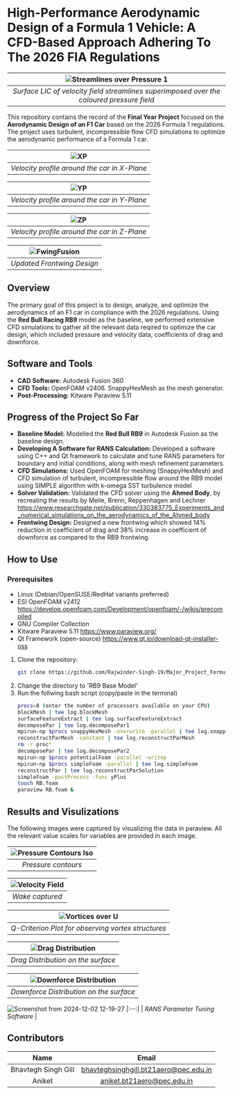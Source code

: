 # High-Performance Aerodynamic Design of a Formula 1 Vehicle: A CFD-Based Approach Adhering To The 2026 FIA Regulations
| ![Streamlines over Pressure 1](https://github.com/user-attachments/assets/c47a8cdd-3003-4411-9ca2-6b7f634a20ad) |
|:-:|
| *Surface LIC of velocity field streamlines superimposed over the coloured pressure field* |


This repository contains the record of the **Final Year Project** focused on the **Aerodynamic Design of an F1 Car** based on the 2026 Formula 1 regulations. The project uses turbulent, incompressible flow CFD simulations to optimize the aerodynamic performance of a Formula 1 car.

| ![XP](https://github.com/user-attachments/assets/c0aa6cdf-30f5-4788-b43e-fe9ceb61a508) |
|:--:| 
| *Velocity profile around the car in X-Plane* |

| ![YP](https://github.com/user-attachments/assets/a0298fb4-2aa6-44dc-b190-6364938549d0) |
|:--:| 
| *Velocity profile around the car in Y-Plane* |

| ![ZP](https://github.com/user-attachments/assets/8ee1e2d5-a836-429d-9421-aae6cfb572a4) |
|:--:| 
| *Velocity profile around the car in Z-Plane* |

| ![FwingFusion](https://github.com/user-attachments/assets/9813c0bd-6c30-44b8-a941-c464d3c54061) |
|:--:| 
| *Updated Frontwing Design* |

## Overview  

The primary goal of this project is to design, analyze, and optimize the aerodynamics of an F1 car in compliance with the 2026 regulations. Using the **Red Bull Racing RB9** model as the baseline, we performed extensive CFD simulations to gather all the relevant data reqired to optimize the car design, which included pressure and velocity data, coefficients of drag and downforce.
## Software and Tools  

- **CAD Software:** Autodesk Fusion 360  
- **CFD Tools:** OpenFOAM v2406. SnappyHexMesh as the mesh generator. 
- **Post-Processing:** Kitware Paraview 5.11

## Progress of the Project So Far  

- **Baseline Model:** Modelled the **Red Bull RB9** in Autodesk Fusion as the baseline design.
- **Developing A Software for RANS Calculation:** Developed a software using C++ and Qt framework to calculate and tune RANS parameters for boundary and initial conditions, along with mesh refinement parameters.
- **CFD Simulations:** Used OpenFOAM for meshing (SnappyHexMesh) and CFD simulation of turbulent, incompressible flow around the RB9 model using SIMPLE algorithm with k-omega SST turbulence model   
- **Solver Validation:** Validated the CFD solver using the **Ahmed Body**, by recreating the results by Meile, Brenn, Reppenhagen and Lechner https://www.researchgate.net/publication/330383775_Experiments_and_numerical_simulations_on_the_aerodynamics_of_the_Ahmed_body
- **Frontwing Design:** Designed a new frontwing which showed 14% reduction in coefficient of drag and 38% increase in coefficient of downforce as compared to the RB9 frontwing.

## How to Use  

### Prerequisites
- Linux (Debian/OpenSUSE/RedHat variants preferred)
- ESI OpenFOAM v2412 https://develop.openfoam.com/Development/openfoam/-/wikis/precompiled
- GNU Compiler Collection 
- Kitware Paraview 5.11 https://www.paraview.org/
- Qt Framework (open-source) https://www.qt.io/download-qt-installer-oss

1. Clone the repository:  
   ```bash  
   git clone https://github.com/Rajwinder-Singh-19/Major_Project_Formula1_Aerodynamics.git
   ```
2. Change the directory to 'RB9 Base Model'
3. Run the follwing bash script (copy/paste in the terminal)
   ```bash
   procs=8 (enter the number of processors available on your CPU)
   blockMesh | tee log.blockMesh
   surfaceFeatureExtract | tee log.surfaceFeatureExtract
   decomposePar | tee log.decomposePar1
   mpirun-np $procs snappyHexMesh -overwrite -parallel | tee log.snappyHexMesh
   reconstructParMesh -constant | tee log.reconstructParMesh
   rm -r proc*
   decomposePar | tee log.decomposePar2
   mpirun-np $procs potentialFoam -parallel -writep
   mpirun-np $procs simpleFoam -parallel | tee log.simpleFoam
   reconstructPar | tee log.reconstructParSolution
   simpleFoam -postProcess -func yPlus
   touch RB.foam
   paraview RB.foam &
   ```

## Results and Visulizations
The following images were captured by visualizing the data in paraview. All the relevant value scales for variables are provided in each image.

| ![Pressure Contours Iso](https://github.com/user-attachments/assets/4453661a-3595-451d-82c3-3442003376d7) |
|:--:| 
| *Pressure contours* |

| ![Velocity Field](https://github.com/user-attachments/assets/7f3dc432-cde3-4f13-9514-5333e085dc00) |
|:--:| 
| *Wake captured* |

| ![Vortices over U](https://github.com/user-attachments/assets/8727bd1f-0646-4fe5-b7da-0cb5a694073f) |
|:--:| 
| *Q-Criterion Plot for observing vortex structures* |

| ![Drag Distribution](https://github.com/user-attachments/assets/b6b512ff-8a7d-4d22-82b6-4fa0a24d15df) |
|:--:| 
| *Drag Distribution on the surface* |

| ![Downforce Distribution](https://github.com/user-attachments/assets/ce56513f-f1cc-468e-8395-e3e70d2e4be3) |
|:--:| 
| *Downforce Distribution on the surface* |

![Screenshot from 2024-12-02 12-19-27](https://github.com/user-attachments/assets/c687adab-3eed-4da8-a485-de5403ec9060)
|:--:| 
| *RANS Parameter Tuning Software* |

## Contributors

| Name | Email |
| :---: | :---: |
| Bhavtegh Singh Gill | bhavteghsinghgill.bt21aero@pec.edu.in |
| Aniket | aniket.bt21aero@pec.edu.in |

